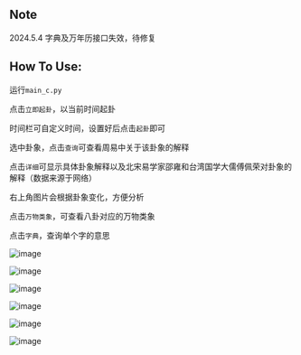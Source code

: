 
## Note
2024.5.4 字典及万年历接口失效，待修复


## How To Use:
运行`main_c.py`

点击`立即起卦`，以当前时间起卦

时间栏可自定义时间，设置好后点击`起卦`即可

选中卦象，点击`查询`可查看周易中关于该卦象的解释

点击`详细`可显示具体卦象解释以及北宋易学家邵雍和台湾国学大儒傅佩荣对卦象的解释（数据来源于网络）

右上角图片会根据卦象变化，方便分析


点击`万物类象`，可查看八卦对应的万物类象

点击`字典`，查询单个字的意思

![image](https://github.com/mhynbnb/meihua/assets/66502853/3d04bf0e-4a87-4856-8737-b1df8f89d249)

![image](https://github.com/mhynbnb/meihua/assets/66502853/8e4e08f1-9066-4730-8fbe-fb484b7b613b)

![image](https://github.com/mhynbnb/meihua/assets/66502853/1bd5f45e-2a3b-4872-a797-532fe8018ba3)

![image](https://github.com/mhynbnb/meihua/assets/66502853/1f16f50f-a714-4126-bdd1-d8d0798bf1c4)

![image](https://github.com/mhynbnb/meihua/assets/66502853/e2bf335f-bdbc-4b01-acfe-c0b5dbf20632)

![image](https://github.com/mhynbnb/meihua/assets/66502853/8311aff3-b791-4e01-97e0-eeaaa4f486a5)

